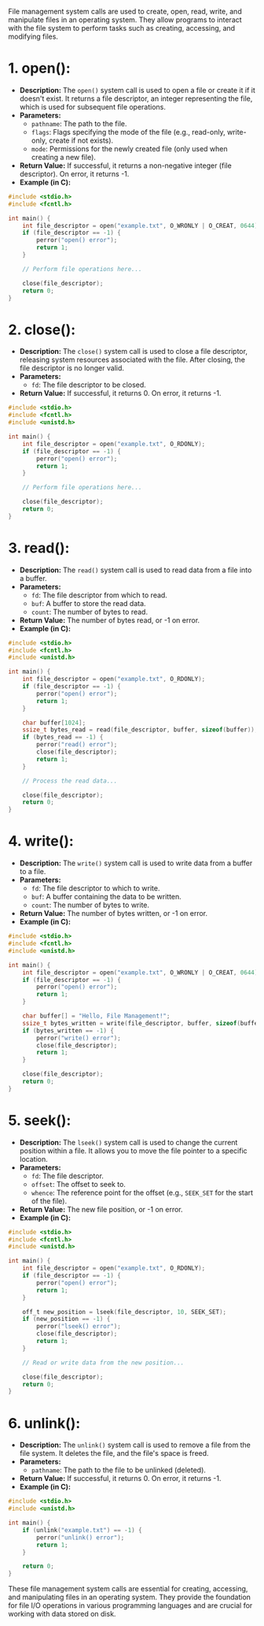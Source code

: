 File management system calls are used to create, open, read, write, and manipulate files in an operating system. They allow programs to interact with the file system to perform tasks such as creating, accessing, and modifying files. 

# 1. **open():**

- **Description:** The `open()` system call is used to open a file or create it if it doesn't exist. It returns a file descriptor, an integer representing the file, which is used for subsequent file operations.
- **Parameters:**
    - `pathname`: The path to the file.
    - `flags`: Flags specifying the mode of the file (e.g., read-only, write-only, create if not exists).
    - `mode`: Permissions for the newly created file (only used when creating a new file).
- **Return Value:** If successful, it returns a non-negative integer (file descriptor). On error, it returns -1.
- **Example (in C):**
```c
#include <stdio.h>
#include <fcntl.h>

int main() {
    int file_descriptor = open("example.txt", O_WRONLY | O_CREAT, 0644);
    if (file_descriptor == -1) {
        perror("open() error");
        return 1;
    }

    // Perform file operations here...

    close(file_descriptor);
    return 0;
}
```

# 2. **close():**

- **Description:** The `close()` system call is used to close a file descriptor, releasing system resources associated with the file. After closing, the file descriptor is no longer valid.
- **Parameters:**
    - `fd`: The file descriptor to be closed.
- **Return Value:** If successful, it returns 0. On error, it returns -1.

```c
#include <stdio.h>
#include <fcntl.h>
#include <unistd.h>

int main() {
    int file_descriptor = open("example.txt", O_RDONLY);
    if (file_descriptor == -1) {
        perror("open() error");
        return 1;
    }

    // Perform file operations here...

    close(file_descriptor);
    return 0;
}
```

# 3. **read():**

- **Description:** The `read()` system call is used to read data from a file into a buffer.
- **Parameters:**
    - `fd`: The file descriptor from which to read.
    - `buf`: A buffer to store the read data.
    - `count`: The number of bytes to read.
- **Return Value:** The number of bytes read, or -1 on error.
- **Example (in C):**

```c
#include <stdio.h>
#include <fcntl.h>
#include <unistd.h>

int main() {
    int file_descriptor = open("example.txt", O_RDONLY);
    if (file_descriptor == -1) {
        perror("open() error");
        return 1;
    }

    char buffer[1024];
    ssize_t bytes_read = read(file_descriptor, buffer, sizeof(buffer));
    if (bytes_read == -1) {
        perror("read() error");
        close(file_descriptor);
        return 1;
    }

    // Process the read data...

    close(file_descriptor);
    return 0;
}
```

# 4. **write():**

- **Description:** The `write()` system call is used to write data from a buffer to a file.
- **Parameters:**
    - `fd`: The file descriptor to which to write.
    - `buf`: A buffer containing the data to be written.
    - `count`: The number of bytes to write.
- **Return Value:** The number of bytes written, or -1 on error.
- **Example (in C):**
  
```c
#include <stdio.h>
#include <fcntl.h>
#include <unistd.h>

int main() {
    int file_descriptor = open("example.txt", O_WRONLY | O_CREAT, 0644);
    if (file_descriptor == -1) {
        perror("open() error");
        return 1;
    }

    char buffer[] = "Hello, File Management!";
    ssize_t bytes_written = write(file_descriptor, buffer, sizeof(buffer) - 1);
    if (bytes_written == -1) {
        perror("write() error");
        close(file_descriptor);
        return 1;
    }

    close(file_descriptor);
    return 0;
}
```

# 5. **seek():**

- **Description:** The `lseek()` system call is used to change the current position within a file. It allows you to move the file pointer to a specific location.
- **Parameters:**
    - `fd`: The file descriptor.
    - `offset`: The offset to seek to.
    - `whence`: The reference point for the offset (e.g., `SEEK_SET` for the start of the file).
- **Return Value:** The new file position, or -1 on error.
- **Example (in C):**
```c
#include <stdio.h>
#include <fcntl.h>
#include <unistd.h>

int main() {
    int file_descriptor = open("example.txt", O_RDONLY);
    if (file_descriptor == -1) {
        perror("open() error");
        return 1;
    }

    off_t new_position = lseek(file_descriptor, 10, SEEK_SET);
    if (new_position == -1) {
        perror("lseek() error");
        close(file_descriptor);
        return 1;
    }

    // Read or write data from the new position...

    close(file_descriptor);
    return 0;
}
```

# 6. **unlink():**

- **Description:** The `unlink()` system call is used to remove a file from the file system. It deletes the file, and the file's space is freed.
- **Parameters:**
    - `pathname`: The path to the file to be unlinked (deleted).
- **Return Value:** If successful, it returns 0. On error, it returns -1.
- **Example (in C):**
```c
#include <stdio.h>
#include <unistd.h>

int main() {
    if (unlink("example.txt") == -1) {
        perror("unlink() error");
        return 1;
    }

    return 0;
}
```


These file management system calls are essential for creating, accessing, and manipulating files in an operating system. They provide the foundation for file I/O operations in various programming languages and are crucial for working with data stored on disk.
